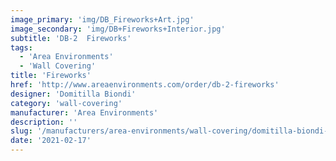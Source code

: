 ```yaml
---
image_primary: 'img/DB_Fireworks+Art.jpg'
image_secondary: 'img/DB+Fireworks+Interior.jpg'
subtitle: 'DB-2  Fireworks'
tags:
  - 'Area Environments'
  - 'Wall Covering'
title: 'Fireworks'
href: 'http://www.areaenvironments.com/order/db-2-fireworks'
designer: 'Domitilla Biondi'
category: 'wall-covering'
manufacturer: 'Area Environments'
description: ''
slug: '/manufacturers/area-environments/wall-covering/domitilla-biondi-fireworks'
date: '2021-02-17'
---
```

